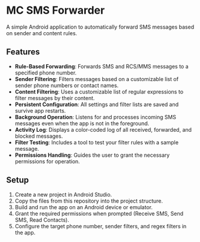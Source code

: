 # MC SMS Forwarder

A simple Android application to automatically forward SMS messages based on sender and content rules.

## Features

- **Rule-Based Forwarding**: Forwards SMS and RCS/MMS messages to a specified phone number.
- **Sender Filtering**: Filters messages based on a customizable list of sender phone numbers or contact names.
- **Content Filtering**: Uses a customizable list of regular expressions to filter messages by their content.
- **Persistent Configuration**: All settings and filter lists are saved and survive app restarts.
- **Background Operation**: Listens for and processes incoming SMS messages even when the app is not in the foreground.
- **Activity Log**: Displays a color-coded log of all received, forwarded, and blocked messages.
- **Filter Testing**: Includes a tool to test your filter rules with a sample message.
- **Permissions Handling**: Guides the user to grant the necessary permissions for operation.

## Setup

1.  Create a new project in Android Studio.
2.  Copy the files from this repository into the project structure.
3.  Build and run the app on an Android device or emulator.
4.  Grant the required permissions when prompted (Receive SMS, Send SMS, Read Contacts).
5.  Configure the target phone number, sender filters, and regex filters in the app.
